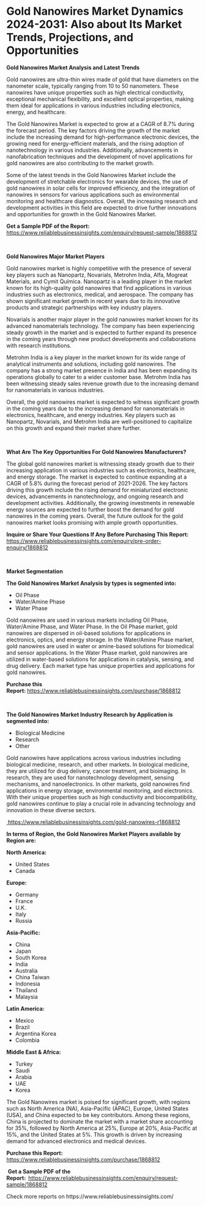 <p><h1>Gold Nanowires Market Dynamics 2024-2031: Also about Its Market Trends, Projections, and Opportunities</h1></p><p><strong>Gold Nanowires Market Analysis and Latest Trends</strong></p>
<p><p>Gold nanowires are ultra-thin wires made of gold that have diameters on the nanometer scale, typically ranging from 10 to 50 nanometers. These nanowires have unique properties such as high electrical conductivity, exceptional mechanical flexibility, and excellent optical properties, making them ideal for applications in various industries including electronics, energy, and healthcare.</p><p>The Gold Nanowires Market is expected to grow at a CAGR of 8.7% during the forecast period. The key factors driving the growth of the market include the increasing demand for high-performance electronic devices, the growing need for energy-efficient materials, and the rising adoption of nanotechnology in various industries. Additionally, advancements in nanofabrication techniques and the development of novel applications for gold nanowires are also contributing to the market growth.</p><p>Some of the latest trends in the Gold Nanowires Market include the development of stretchable electronics for wearable devices, the use of gold nanowires in solar cells for improved efficiency, and the integration of nanowires in sensors for various applications such as environmental monitoring and healthcare diagnostics. Overall, the increasing research and development activities in this field are expected to drive further innovations and opportunities for growth in the Gold Nanowires Market.</p></p>
<p><strong>Get a Sample PDF of the Report:&nbsp;</strong> <a href="https://www.reliablebusinessinsights.com/enquiry/request-sample/1868812">https://www.reliablebusinessinsights.com/enquiry/request-sample/1868812</a></p>
<p>&nbsp;</p>
<p><strong>Gold Nanowires Major Market Players</strong></p>
<p><p>Gold nanowires market is highly competitive with the presence of several key players such as Nanopartz, Novarials, Metrohm India, Alfa, Mogreat Materials, and Cymit Química. Nanopartz is a leading player in the market known for its high-quality gold nanowires that find applications in various industries such as electronics, medical, and aerospace. The company has shown significant market growth in recent years due to its innovative products and strategic partnerships with key industry players.</p><p>Novarials is another major player in the gold nanowires market known for its advanced nanomaterials technology. The company has been experiencing steady growth in the market and is expected to further expand its presence in the coming years through new product developments and collaborations with research institutions.</p><p>Metrohm India is a key player in the market known for its wide range of analytical instruments and solutions, including gold nanowires. The company has a strong market presence in India and has been expanding its operations globally to cater to a wider customer base. Metrohm India has been witnessing steady sales revenue growth due to the increasing demand for nanomaterials in various industries.</p><p>Overall, the gold nanowires market is expected to witness significant growth in the coming years due to the increasing demand for nanomaterials in electronics, healthcare, and energy industries. Key players such as Nanopartz, Novarials, and Metrohm India are well-positioned to capitalize on this growth and expand their market share further.</p></p>
<p>&nbsp;</p>
<p><strong>What Are The Key Opportunities For Gold Nanowires Manufacturers?</strong></p>
<p><p>The global gold nanowires market is witnessing steady growth due to their increasing application in various industries such as electronics, healthcare, and energy storage. The market is expected to continue expanding at a CAGR of 5.8% during the forecast period of 2021-2026. The key factors driving this growth include the rising demand for miniaturized electronic devices, advancements in nanotechnology, and ongoing research and development activities. Additionally, the growing investments in renewable energy sources are expected to further boost the demand for gold nanowires in the coming years. Overall, the future outlook for the gold nanowires market looks promising with ample growth opportunities.</p></p>
<p><strong>Inquire or Share Your Questions If Any Before Purchasing This Report:</strong> <a href="https://www.reliablebusinessinsights.com/enquiry/pre-order-enquiry/1868812">https://www.reliablebusinessinsights.com/enquiry/pre-order-enquiry/1868812</a></p>
<p>&nbsp;</p>
<p><strong>Market Segmentation</strong></p>
<p><strong>The Gold Nanowires Market Analysis by types is segmented into:</strong></p>
<p><ul><li>Oil Phase</li><li>Water/Amine Phase</li><li>Water Phase</li></ul></p>
<p><p>Gold nanowires are used in various markets including Oil Phase, Water/Amine Phase, and Water Phase. In the Oil Phase market, gold nanowires are dispersed in oil-based solutions for applications in electronics, optics, and energy storage. In the Water/Amine Phase market, gold nanowires are used in water or amine-based solutions for biomedical and sensor applications. In the Water Phase market, gold nanowires are utilized in water-based solutions for applications in catalysis, sensing, and drug delivery. Each market type has unique properties and applications for gold nanowires.</p></p>
<p><strong>Purchase this Report:&nbsp;</strong><a href="https://www.reliablebusinessinsights.com/purchase/1868812">https://www.reliablebusinessinsights.com/purchase/1868812</a></p>
<p>&nbsp;</p>
<p><strong>The Gold Nanowires Market Industry Research by Application is segmented into:</strong></p>
<p><ul><li>Biological Medicine</li><li>Research</li><li>Other</li></ul></p>
<p><p>Gold nanowires have applications across various industries including biological medicine, research, and other markets. In biological medicine, they are utilized for drug delivery, cancer treatment, and bioimaging. In research, they are used for nanotechnology development, sensing mechanisms, and nanoelectronics. In other markets, gold nanowires find applications in energy storage, environmental monitoring, and electronics. With their unique properties such as high conductivity and biocompatibility, gold nanowires continue to play a crucial role in advancing technology and innovation in these diverse sectors.</p></p>
<p><a href="https://www.reliablebusinessinsights.com/gold-nanowires-r1868812">&nbsp;https://www.reliablebusinessinsights.com/gold-nanowires-r1868812</a></p>
<p><strong>In terms of Region, the Gold Nanowires Market Players available by Region are:</strong></p>
<p>
    <p> <strong> North America: </strong>
        <ul>
            <li>United States</li>
            <li>Canada</li>
        </ul>
        </p> 
    <p> <strong> Europe: </strong>
        <ul>
            <li>Germany</li>
            <li>France</li>
            <li>U.K.</li>
            <li>Italy</li>
            <li>Russia</li>
        </ul>
        </p> 
    <p> <strong> Asia-Pacific: </strong>
        <ul>
            <li>China</li>
            <li>Japan</li>
            <li>South Korea</li>
            <li>India</li>
            <li>Australia</li>
            <li>China Taiwan</li>
            <li>Indonesia</li>
            <li>Thailand</li>
            <li>Malaysia</li>
        </ul>
        </p> 
    <p> <strong> Latin America: </strong>
        <ul>
            <li>Mexico</li>
            <li>Brazil</li>
            <li>Argentina Korea</li>
            <li>Colombia</li>
        </ul>
        </p> 
    <p> <strong> Middle East & Africa: </strong>
        <ul>
            <li>Turkey</li>
            <li>Saudi</li>
            <li>Arabia</li>
            <li>UAE</li>
            <li>Korea</li>
        </ul>
    </p>
    </p>
<p><p>The Gold Nanowires market is poised for significant growth, with regions such as North America (NA), Asia-Pacific (APAC), Europe, United States (USA), and China expected to be key contributors. Among these regions, China is projected to dominate the market with a market share accounting for 35%, followed by North America at 25%, Europe at 20%, Asia-Pacific at 15%, and the United States at 5%. This growth is driven by increasing demand for advanced electronics and medical devices.</p></p>
<p><strong>Purchase this Report: </strong><a href="https://www.reliablebusinessinsights.com/purchase/1868812">https://www.reliablebusinessinsights.com/purchase/1868812</a></p>
<p>&nbsp;<strong>Get a Sample PDF of the Report:&nbsp;&nbsp;</strong><a href="https://www.reliablebusinessinsights.com/enquiry/request-sample/1868812">https://www.reliablebusinessinsights.com/enquiry/request-sample/1868812</a></p>
<p><strong></strong></p>
<p>Check more reports on https://www.reliablebusinessinsights.com/</p>
